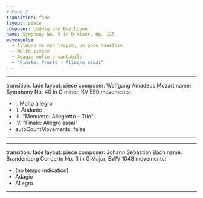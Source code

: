 ```yaml
---
# Page 2
transition: fade
layout: piece
composer: Ludwig van Beethoven
name: Symphony No. 9 in D minor, Op. 125
movements:
  - Allegro ma non troppo, un poco maestoso
  - Molto vivace
  - Adagio molto e cantabile
  - "Finale: Presto - Allegro assai"
---
```

---
transition: fade
layout: piece
composer: Wolfgang Amadeus Mozart
name: Symphony No. 40 in G minor, KV 550
movements:
  - I. Molto allegro
  - II. Andante
  - III. "Menuetto: Allegretto – Trio"
  - IV. "Finale: Allegro assai"
  - autoCountMovements: false
---
---
transition: fade
layout: piece
composer: Johann Sebastian Bach
name: Brandenburg Concerto No. 3 in G Major, BWV 1048
movements:
  - (no tempo indication)
  - Adagio
  - Allegro
---
